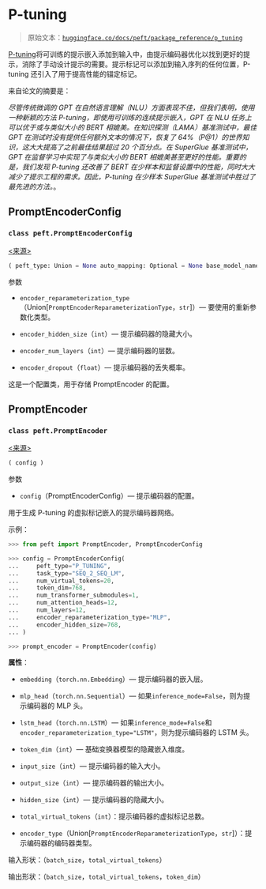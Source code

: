 # P-tuning

> 原始文本：[`huggingface.co/docs/peft/package_reference/p_tuning`](https://huggingface.co/docs/peft/package_reference/p_tuning)

[P-tuning](https://hf.co/papers/2103.10385)将可训练的提示嵌入添加到输入中，由提示编码器优化以找到更好的提示，消除了手动设计提示的需要。提示标记可以添加到输入序列的任何位置，P-tuning 还引入了用于提高性能的锚定标记。

来自论文的摘要是：

*尽管传统微调的 GPT 在自然语言理解（NLU）方面表现不佳，但我们表明，使用一种新颖的方法 P-tuning，即使用可训练的连续提示嵌入，GPT 在 NLU 任务上可以优于或与类似大小的 BERT 相媲美。在知识探测（LAMA）基准测试中，最佳 GPT 在测试时没有提供任何额外文本的情况下，恢复了 64\%（P@1）的世界知识，这大大提高了之前最佳结果超过 20 个百分点。在 SuperGlue 基准测试中，GPT 在监督学习中实现了与类似大小的 BERT 相媲美甚至更好的性能。重要的是，我们发现 P-tuning 还改善了 BERT 在少样本和监督设置中的性能，同时大大减少了提示工程的需求。因此，P-tuning 在少样本 SuperGlue 基准测试中胜过了最先进的方法。*。

## PromptEncoderConfig

### `class peft.PromptEncoderConfig`

[<来源>](https://github.com/huggingface/peft/blob/v0.8.2/src/peft/tuners/p_tuning/config.py#L28)

```py
( peft_type: Union = None auto_mapping: Optional = None base_model_name_or_path: Optional = None revision: Optional = None task_type: Union = None inference_mode: bool = False num_virtual_tokens: int = None token_dim: int = None num_transformer_submodules: Optional = None num_attention_heads: Optional = None num_layers: Optional = None encoder_reparameterization_type: Union = <PromptEncoderReparameterizationType.MLP: 'MLP'> encoder_hidden_size: int = None encoder_num_layers: int = 2 encoder_dropout: float = 0.0 )
```

参数

+   `encoder_reparameterization_type`（Union[`PromptEncoderReparameterizationType`，`str`]）— 要使用的重新参数化类型。

+   `encoder_hidden_size`（`int`）— 提示编码器的隐藏大小。

+   `encoder_num_layers`（`int`）— 提示编码器的层数。

+   `encoder_dropout`（`float`）— 提示编码器的丢失概率。

这是一个配置类，用于存储 PromptEncoder 的配置。

## PromptEncoder

### `class peft.PromptEncoder`

[<来源>](https://github.com/huggingface/peft/blob/v0.8.2/src/peft/tuners/p_tuning/model.py#L24)

```py
( config )
```

参数

+   `config`（PromptEncoderConfig）— 提示编码器的配置。

用于生成 P-tuning 的虚拟标记嵌入的提示编码器网络。

示例：

```py
>>> from peft import PromptEncoder, PromptEncoderConfig

>>> config = PromptEncoderConfig(
...     peft_type="P_TUNING",
...     task_type="SEQ_2_SEQ_LM",
...     num_virtual_tokens=20,
...     token_dim=768,
...     num_transformer_submodules=1,
...     num_attention_heads=12,
...     num_layers=12,
...     encoder_reparameterization_type="MLP",
...     encoder_hidden_size=768,
... )

>>> prompt_encoder = PromptEncoder(config)
```

**属性**：

+   `embedding`（`torch.nn.Embedding`）— 提示编码器的嵌入层。

+   `mlp_head`（`torch.nn.Sequential`）— 如果`inference_mode=False`，则为提示编码器的 MLP 头。

+   `lstm_head`（`torch.nn.LSTM`）— 如果`inference_mode=False`和`encoder_reparameterization_type="LSTM"`，则为提示编码器的 LSTM 头。

+   `token_dim`（`int`）— 基础变换器模型的隐藏嵌入维度。

+   `input_size`（`int`）— 提示编码器的输入大小。

+   `output_size`（`int`）— 提示编码器的输出大小。

+   `hidden_size`（`int`）— 提示编码器的隐藏大小。

+   `total_virtual_tokens`（`int`）：提示编码器的虚拟标记总数。

+   `encoder_type`（Union[`PromptEncoderReparameterizationType`，`str`]）：提示编码器的编码器类型。

输入形状：（`batch_size`，`total_virtual_tokens`）

输出形状：（`batch_size`，`total_virtual_tokens`，`token_dim`）
